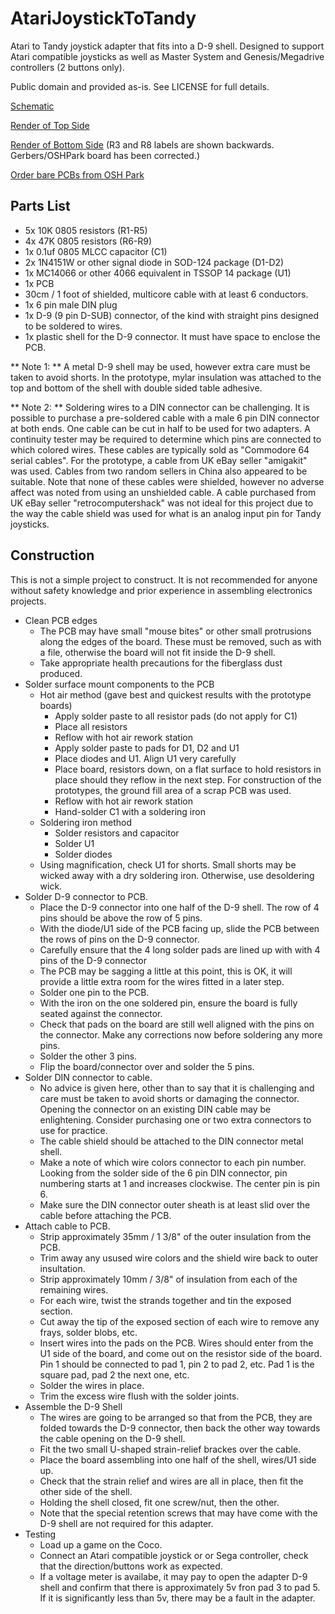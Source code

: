 # AtariJoystickToTandy

Atari to Tandy joystick adapter that fits into a D-9 shell. Designed to support Atari compatible joysticks as well as Master System and Genesis/Megadrive controllers (2 buttons only).

Public domain and provided as-is. See LICENSE for full details.

[Schematic](Schematic.pdf)

[Render of Top Side](BoardTop.png)

[Render of Bottom Side](BoardBottom.png) (R3 and R8 labels are shown backwards. Gerbers/OSHPark board has been corrected.)

[Order bare PCBs  from OSH Park](https://oshpark.com/shared_projects/tsDrmzHI)

## Parts List

* 5x 10K 0805 resistors (R1-R5)
* 4x 47K 0805 resistors (R6-R9)
* 1x 0.1uf 0805 MLCC capacitor (C1)
* 2x 1N4151W or other signal diode in SOD-124 package (D1-D2)
* 1x MC14066 or other 4066 equivalent in TSSOP 14 package (U1) 
* 1x PCB
* 30cm / 1 foot of shielded, multicore cable with at least 6 conductors.
* 1x 6 pin male DIN plug
* 1x D-9 (9 pin D-SUB) connector, of the kind with straight pins designed to be soldered to wires.
* 1x plastic shell for the D-9 connector. It must have space to enclose the PCB.
 
** Note 1: ** A metal D-9 shell may be used, however extra care must be taken to avoid shorts. 
In the prototype, mylar insulation was attached to the top and bottom of the shell with double 
sided table adhesive.

** Note 2: ** Soldering wires to a DIN connector can be challenging. It is possible to purchase a 
pre-soldered cable with a male 6 pin DIN connector at both ends. One cable can be cut in half
to be used for two adapters. A continuity tester may be required to determine which pins are
connected to which colored wires. These cables are typically sold as "Commodore 64 serial cables". 
For the prototype, a cable from UK eBay seller "amigakit" was used. Cables from two random 
sellers in China also appeared to be suitable. Note that none of these cables were shielded,
however no adverse affect was noted from using an unshielded cable. A cable purchased from 
UK eBay seller "retrocomputershack" was not ideal for this project due to the way the cable 
shield was used for what is an analog input pin for Tandy joysticks.

## Construction

This is not a simple project to construct. It is not recommended for anyone without safety knowledge and 
prior experience in assembling electronics projects.

* Clean PCB edges
  * The PCB may have small "mouse bites" or other small protrusions along the edges of the board. 
    These must be removed, such as with a file, otherwise the board will not fit inside the D-9
    shell.
  * Take appropriate health precautions for the fiberglass dust produced.
* Solder surface mount components to the PCB
  * Hot air method (gave best and quickest results with the prototype boards)
    * Apply solder paste to all resistor pads (do not apply for C1)
    * Place all resistors
    * Reflow with hot air rework station
    * Apply solder paste to pads for D1, D2 and U1
    * Place diodes and U1. Align U1 very carefully
    * Place board, resistors down, on a flat surface to hold resistors in place should they reflow in the next step. 
      For construction of the prototypes, the ground fill area of a scrap PCB was used.
    * Reflow with hot air rework station
    * Hand-solder C1 with a soldering iron
  * Soldering iron method
    * Solder resistors and capacitor
    * Solder U1
    * Solder diodes
  * Using magnification, check U1 for shorts. Small shorts may be wicked away with a dry soldering iron.
    Otherwise, use desoldering wick.
* Solder D-9 connector to PCB.
  * Place the D-9 connector into one half of the D-9 shell. The row of 4 pins should be above the row of 5 pins.
  * With the diode/U1 side of the PCB facing up, slide the PCB between the rows of pins on the D-9 connector.
  * Carefully ensure that the 4 long solder pads are lined up with with 4 pins of the D-9 connector
  * The PCB may be sagging a little at this point, this is OK, it will provide a little extra room for the
    wires fitted in a later step.
  * Solder one pin to the PCB.
  * With the iron on the one soldered pin, ensure the board is fully seated against the connector.
  * Check that pads on the board are still well aligned with the pins on the connector. Make any corrections
    now before soldering any more pins.
  * Solder the other 3 pins.
  * Flip the board/connector over and solder the 5 pins.
* Solder DIN connector to cable. 
  * No advice is given here, other than to say that it is challenging and care must be taken to avoid
    shorts or damaging the connector. Opening the connector on an existing DIN cable may be enlightening. 
    Consider purchasing one or two extra connectors to use for practice.
  * The cable shield should be attached to the DIN connector metal shell.
  * Make a note of which wire colors connector to each pin number. Looking from the solder side of the
    6 pin DIN connector, pin numbering starts at 1 and increases clockwise. The center pin is pin 6.
  * Make sure the DIN connector outer sheath is at least slid over the cable before attaching the PCB.
* Attach cable to PCB.
  * Strip approximately 35mm / 1 3/8" of the outer insulation from the PCB.
  * Trim away any usused wire colors and the shield wire back to outer insultation.
  * Strip approximately 10mm / 3/8" of insulation from each of the remaining wires.
  * For each wire, twist the strands together and tin the exposed section.
  * Cut away the tip of the exposed section of each wire to remove any frays, solder blobs, etc.
  * Insert wires into the pads on the PCB. Wires should enter from the U1 side of the board, and come
    out on the resistor side of the board. Pin 1 should be connected to pad 1, pin 2 to pad 2, etc. 
	Pad 1 is the square pad, pad 2 the next one, etc.
  * Solder the wires in place.
  * Trim the excess wire flush with the solder joints.
* Assemble the D-9 Shell
  * The wires are going to be arranged so that from the PCB, they are folded towards the D-9 connector, then
    back the other way towards the cable opening on the D-9 shell.
  * Fit the two small U-shaped strain-relief brackes over the cable.
  * Place the board assembling into one half of the shell, wires/U1 side up.
  * Check that the strain relief and wires are all in place, then fit the other side of the shell.
  * Holding the shell closed, fit one screw/nut, then the other.
  * Note that the special retention screws that may have come with the D-9 shell are not required
    for this adapter.
* Testing
  * Load up a game on the Coco.
  * Connect an Atari compatible joystick or or Sega controller, check that the direction/buttons work as expected.
  * If a voltage meter is availabe, it may pay to open the adapter D-9 shell and confirm that there is approximately
    5v fron pad 3 to pad 5. If it is significantly less than 5v, there may be a fault in the adapter.
